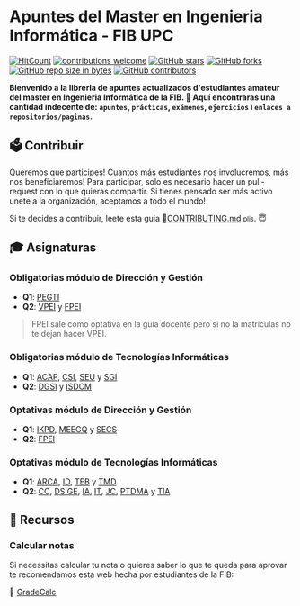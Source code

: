 # Apuntes del Master en Ingenieria Informática - FIB UPC

[![HitCount](http://hits.dwyl.io/RepoFIBtori/RepoFIBtori.svg)](http://hits.dwyl.io/RepoFIBtori/RepoMEItori)
[![contributions welcome](https://img.shields.io/badge/contributions-welcome-brightgreen.svg?style=flat)](https://github.com/RepoFIBtori/RepoMEItori)
[![GitHub stars](https://img.shields.io/github/stars/RepoFIBtori/RepoMEItori.svg)](https://GitHub.com/RepoFIBtori/RepoMEItori/stargazers/)
[![GitHub forks](https://img.shields.io/github/forks/RepoFIBtori/RepoMEItori.svg)](https://GitHub.com/RepoFIBtori/RepoMEItori/network/)
[![GitHub repo size in bytes](https://img.shields.io/github/repo-size/RepoFIBtori/RepoMEItori.svg)](https://github.com/RepoFIBtori/RepoMEItori)
[![GitHub contributors](https://img.shields.io/github/contributors/RepoFIBtori/RepoMEItori.svg)](https://GitHub.com/RepoFIBtori/RepoMEItori/graphs/contributors/)

**Bienvenido a la libreria de apuntes actualizados d'estudiantes amateur del master en Ingenieria Informática de la FIB. 🧐 Aquí encontraras una cantidad indecente de: `apuntes`, `prácticas`, `exámenes`, `ejercicios` i `enlaces a repositorios/paginas`.**

## 🗳 Contribuir
Queremos que participes! Cuantos más estudiantes nos involucremos, más nos beneficiaremos! 
Para participar, solo es necesario hacer un pull-request con lo que quieras compartir. Si tienes pensado ser más activo unete a la organización, aceptamos a todo el mundo!

Si te decides a contribuir, leete esta guia 📖[CONTRIBUTING.md](.github/CONTRIBUTING.md) <small>plis</small>. 😇

## 🎓 Asignaturas

### Obligatorias módulo de Dirección y Gestión
  - **Q1**: [PEGTI](Obligatories/PEGTI)
  - **Q2**: [VPEI](Obligatories/VPEI) y [FPEI](Optatives/FPEI) 
  > FPEI sale como optativa en la guia docente pero si no la matriculas no te dejan hacer VPEI.

### Obligatorias módulo de Tecnologías Informáticas
  - **Q1**: [ACAP](Obligatories/ACAP), [CSI](Obligatories/CSI), [SEU](Obligatories/SEU) y [SGI](Obligatories/SGI)
  - **Q2**: [DGSI](Obligatories/DGSI) y [ISDCM](Obligatories/ISDCM) 

### Optativas módulo de Dirección y Gestión
  - **Q1**: [IKPD](Optatives/IKPD), [MEEGQ](Optatives/MEEGQ) y [SECS](Optatives/SECS)
  - **Q2**: [FPEI](Optatives/FPEI) 

### Optativas módulo de Tecnologías Informáticas
  - **Q1**: [ARCA](Optatives/ARCA), [ID](Optatives/ID), [TEB](Optatives/TEB) y [TMD](Optatives/TMD)
  - **Q2**: [CC](Optatives/CC), [DSIGE](Optatives/DSIGE), [IA](Optatives/IA), [IT](Optatives/IT), [JC](Optatives/JC), [PTDMA](Optatives/PTDMA) y [TIA](Optatives/TIA)

## 🎨 Recursos

### Calcular notas

Si necessitas calcular tu nota o quieres saber lo que te queda para aprovar te recomendamos esta web hecha por estudiantes de la FIB:

💯 [GradeCalc](https://gradecalc.app/)
